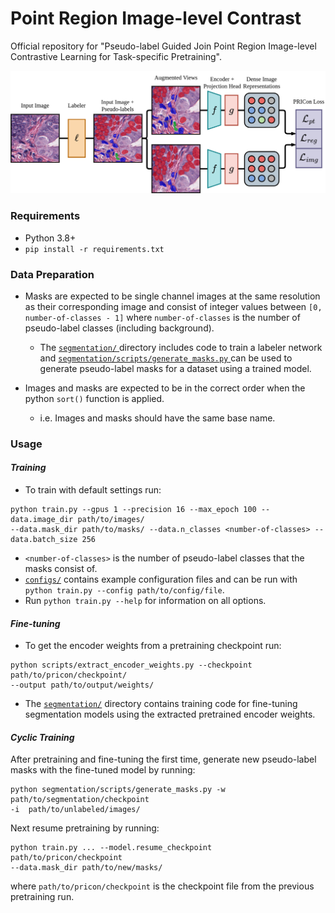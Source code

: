 # Point Region Image-level Contrast
Official repository for "Pseudo-label Guided Join Point Region Image-level Contrastive Learning for Task-specific Pretraining".

![PRICon Model](assets/pricon-model.png)


### Requirements
- Python 3.8+
- `pip install -r requirements.txt`


### Data Preparation
- Masks are expected to be single channel images at the same resolution as their corresponding image and consist of integer values between `[0, number-of-classes - 1]` where `number-of-classes` is the number of pseudo-label classes (including background).
    - The [ `segmentation/` ](segmentation/) directory includes code to train a labeler network and [ `segmentation/scripts/generate_masks.py` ](segmentation/scripts/generate_masks.py) can be used to generate pseudo-label masks for a dataset using a trained model.

- Images and masks are expected to be in the correct order when the python `sort()` function is applied.
    - i.e. Images and masks should have the same base name.

### Usage
#### _Training_
- To train with default settings run:
```
python train.py --gpus 1 --precision 16 --max_epoch 100 --data.image_dir path/to/images/ 
--data.mask_dir path/to/masks/ --data.n_classes <number-of-classes> --data.batch_size 256
```
- `<number-of-classes>` is the number of pseudo-label classes that the masks consist of.    
- [`configs/`](configs/) contains example configuration files and can be run with `python train.py --config path/to/config/file`.
- Run `python train.py --help` for information on all options.


#### _Fine-tuning_
- To get the encoder weights from a pretraining checkpoint run:
```
python scripts/extract_encoder_weights.py --checkpoint path/to/pricon/checkpoint/  
--output path/to/output/weights/
```
- The [`segmentation/`](segmentation/) directory contains training code for fine-tuning segmentation models using the extracted pretrained encoder weights.


#### _Cyclic Training_
After pretraining and fine-tuning the first time, generate new pseudo-label masks with the fine-tuned model by running:
```
python segmentation/scripts/generate_masks.py -w path/to/segmentation/checkpoint 
-i  path/to/unlabeled/images/
```
Next resume pretraining by running:
```
python train.py ... --model.resume_checkpoint path/to/pricon/checkpoint 
--data.mask_dir path/to/new/masks/ 
```
where `path/to/pricon/checkpoint` is the checkpoint file from the previous pretraining run. 
